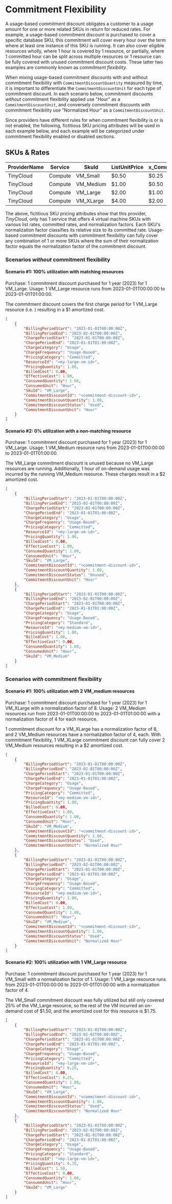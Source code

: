 # Commitment Flexibility

A usage-based commitment discount obligates a customer to a usage amount for one or more related SKUs in return for reduced rates.  For example, a usage-based commitment discount is purchased to cover a specific database SKU, this commitment will cover every hour over the term where at least one instance of this SKU is running. It can also cover eligible resources wholly, where 1 hour is covered by 1 resource, or partially, where 1 committed hour can be split across multiple resources or 1 resource can be fully covered with unused commitment discount costs. These latter two examples are commonly known as *commitment flexibility*.

When mixing usage-based commitment discounts with and without commitment flexibility with `CommitmentDiscountQuantity` measured by time, it is important to differentiate the `CommitmentDiscountUnit` for each type of commitment discount. In each scenario below, commitment discounts *without* commitment flexibility applied use "Hour" as a `CommitmentDiscountUnit`, and conversely commitment discounts *with* commitment flexibility use "Normalized Hour" as a `CommitmentDiscountUnit`.

Since providers have different rules for when commitment flexibility is or is not enabled, the following, fictitious SKU pricing attributes will be used in each example below, and each example will be categorized under commitment flexibility enabled or disabled sections.

## SKUs & Rates

| ProviderName | Service | SkuId     | ListUnitPrice  | x_CommittedUnitPrice | x_NormalizationFactor |
| ------------ | ------- | --------- | -------------- | ---------------------| --------------------- |
| TinyCloud    | Compute | VM_Small  | $0.50          | $0.25                | 1                     |
| TinyCloud    | Compute | VM_Medium | $1.00          | $0.50                | 2                     |
| TinyCloud    | Compute | VM_Large  | $2.00          | $1.00                | 4                     |
| TinyCloud    | Compute | VM_XLarge | $4.00          | $2.00                | 8                     |

The above, fictitious SKU pricing attributes show that this provider, *TinyCloud*, only has 1 service that offers 4 virtual machine SKUs with various list rates, committed rates, and normalization factors. Each SKU's normalization factor classifies its relative size to its committed rate. Usage-based commitment discounts with commitment flexibility can fully cover any combination of 1 or more SKUs where the sum of their normalization factor equals the normalization factor of the commitment discount.

### Scenarios *without* commitment flexibility

#### Scenario #1: 100% utilization with matching resources

Purchase: 1 commitment discount purchased for 1 year (2023) for 1 VM_Large.
Usage: 1 VM_Large resource runs from 2023-01-01T00:00:00 to 2023-01-01T01:00:00.

The commitment discount covers the first charge period for 1 VM_Large resource (i.e. <my-vm-id>) resulting in a $1 amortized cost.

```json
[
    {
        "BillingPeriodStart": "2023-01-01T00:00:00Z",
        "BillingPeriodEnd": "2023-02-01T00:00:00Z",
        "ChargePeriodStart": "2023-01-01T00:00:00Z",
        "ChargePeriodEnd": "2023-01-01T01:00:00Z",
        "ChargeCategory": "Usage",
        "ChargeFrequency": "Usage-Based",
        "PricingCategory": "Committed",
        "ResourceId": "<my-large-vm-id>",
        "PricingQuantity": 1.00,
        "BilledCost": 0.00,
        "EffectiveCost": 1.00,
        "ConsumedQuantity": 1.00,
        "ConsumedUnit": "Hour",
        "SkuId": "VM_Large",
        "CommitmentDiscountId": "<commitment-discount-id>",
        "CommitmentDiscountQuantity": 1.00,
        "CommitmentDiscountStatus": "Used",
        "CommitmentDiscountUnit": "Hour"
    }
]
```

#### Scenario #2: 0% utilization with a non-matching resource

Purchase: 1 commitment discount purchased for 1 year (2023) for 1 VM_Large.
Usage: 1 VM_Medium resource runs from 2023-01-01T00:00:00 to 2023-01-01T01:00:00.

The VM_Large commitment discount is unused because no VM_Large resources are running. Additionally, 1 hour of on-demand usage was incurred by the running VM_Medium resource. These charges result in a $2 amortized cost.

```json
[
    {
        "BillingPeriodStart": "2023-01-01T00:00:00Z",
        "BillingPeriodEnd": "2023-02-01T00:00:00Z",
        "ChargePeriodStart": "2023-01-01T00:00:00Z",
        "ChargePeriodEnd": "2023-01-01T01:00:00Z",
        "ChargeCategory": "Usage",
        "ChargeFrequency": "Usage-Based",
        "PricingCategory": "Committed",
        "ResourceId": "<my-large-vm-id>",
        "PricingQuantity": 1.00,
        "BilledCost": 0.00,
        "EffectiveCost": 1.00,
        "ConsumedQuantity": 1.00,
        "ConsumedUnit": "Hour",
        "SkuId": "VM_Large",
        "CommitmentDiscountId": "<commitment-discount-id>",
        "CommitmentDiscountQuantity": 1.00,
        "CommitmentDiscountStatus": "Unused",
        "CommitmentDiscountUnit": "Hour"
    },
    {
        "BillingPeriodStart": "2023-01-01T00:00:00Z",
        "BillingPeriodEnd": "2023-02-01T00:00:00Z",
        "ChargePeriodStart": "2023-01-01T00:00:00Z",
        "ChargePeriodEnd": "2023-01-01T01:00:00Z",
        "ChargeCategory": "Usage",
        "ChargeFrequency": "Usage-Based",
        "PricingCategory": "Standard",
        "ResourceId": "<my-medium-vm-id>",
        "PricingQuantity": 1.00,
        "BilledCost": 1.00,
        "EffectiveCost": 0.00,
        "ConsumedQuantity": 1.00,
        "ConsumedUnit": "Hour",
        "SkuId": "VM_Medium"
    }
]
```

### Scenarios *with* commitment flexibility

#### Scenario #1: 100% utilization with 2 VM_medium resources

Purchase: 1 commitment discount purchased for 1 year (2023) for 1 VM_XLarge with a normalization factor of 8.
Usage: 2 VM_Medium resources run from 2023-01-01T00:00:00 to 2023-01-01T01:00:00 with a normalization factor of 4 for each resource.

1 commitment discount for a VM_XLarge has a normalization factor of 8, and 2 VM_Medium resources have a normalization factor of 4, each. With commitment flexibility, 1 VM_XLarge commitment discount can fully cover 2 VM_Medium resources resulting in a $2 amortized cost.

```json
[
    {
        "BillingPeriodStart": "2023-01-01T00:00:00Z",
        "BillingPeriodEnd": "2023-02-01T00:00:00Z",
        "ChargePeriodStart": "2023-01-01T00:00:00Z",
        "ChargePeriodEnd": "2023-01-01T01:00:00Z",
        "ChargeCategory": "Usage",
        "ChargeFrequency": "Usage-Based",
        "PricingCategory": "Committed",
        "ResourceId": "<my-medium-vm-id>",
        "PricingQuantity": 1.00,
        "BilledCost": 0.00,
        "EffectiveCost": 1.00,
        "ConsumedQuantity": 1.00,
        "ConsumedUnit": "Hour",
        "SkuId": "VM_Medium",
        "CommitmentDiscountId": "<commitment-discount-id>",
        "CommitmentDiscountQuantity": 1.00,
        "CommitmentDiscountStatus": "Used",
        "CommitmentDiscountUnit": "Normalized Hour"
    },
    {
        "BillingPeriodStart": "2023-01-01T00:00:00Z",
        "BillingPeriodEnd": "2023-02-01T00:00:00Z",
        "ChargePeriodStart": "2023-01-01T00:00:00Z",
        "ChargePeriodEnd": "2023-01-01T01:00:00Z",
        "ChargeCategory": "Usage",
        "ChargeFrequency": "Usage-Based",
        "PricingCategory": "Committed",
        "ResourceId": "<my-medium-vm-id>",
        "PricingQuantity": 1.00,
        "BilledCost": 0.00,
        "EffectiveCost": 1.00,
        "ConsumedQuantity": 1.00,
        "ConsumedUnit": "Hour",
        "SkuId": "VM_Medium",
        "CommitmentDiscountId": "<commitment-discount-id>",
        "CommitmentDiscountQuantity": 1.00,
        "CommitmentDiscountStatus": "Used",
        "CommitmentDiscountUnit": "Normalized Hour"
    }
]
```

#### Scenario #2: 100% utilization with 1 VM_Large resource

Purchase: 1 commitment discount purchased for 1 year (2023) for 1 VM_Small with a normalization factor of 1.
Usage: 1 VM_Large resource runs from 2023-01-01T00:00:00 to 2023-01-01T01:00:00 with a normalization factor of 4.

The VM_Small commitment discount was fully utilized but still only covered 25% of the VM_Large resource, so the rest of the VM incurred an on-demand cost of $1.50, and the amortized cost for this resource is $1.75.

```json
[
    {
        "BillingPeriodStart": "2023-01-01T00:00:00Z",
        "BillingPeriodEnd": "2023-02-01T00:00:00Z",
        "ChargePeriodStart": "2023-01-01T00:00:00Z",
        "ChargePeriodEnd": "2023-01-01T01:00:00Z",
        "ChargeCategory": "Usage",
        "ChargeFrequency": "Usage-Based",
        "PricingCategory": "Committed",
        "ResourceId": "<my-large-vm-id>",
        "PricingQuantity": 0.25,
        "BilledCost": 0.00,
        "EffectiveCost": 0.25,
        "ConsumedQuantity": 1.00,
        "ConsumedUnit": "Hour",
        "SkuId": "VM_Large",
        "CommitmentDiscountId": "<commitment-discount-id>",
        "CommitmentDiscountQuantity": 1.00,
        "CommitmentDiscountStatus": "Used",
        "CommitmentDiscountUnit": "Normalized Hour"
    },
    {
        "BillingPeriodStart": "2023-01-01T00:00:00Z",
        "BillingPeriodEnd": "2023-02-01T00:00:00Z",
        "ChargePeriodStart": "2023-01-01T00:00:00Z",
        "ChargePeriodEnd": "2023-01-01T01:00:00Z",
        "ChargeCategory": "Usage",
        "ChargeFrequency": "Usage-Based",
        "PricingCategory": "Standard",
        "ResourceId": "<my-large-vm-id>",
        "PricingQuantity": 0.75,
        "BilledCost": 1.50,
        "EffectiveCost": 0.00,
        "ConsumedQuantity": 1.00,
        "ConsumedUnit": "Hour",
        "SkuId": "VM_Large"
    }
]
```

